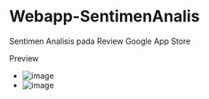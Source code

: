 # Webapp-SentimenAnalis
Sentimen Analisis pada Review Google App Store

Preview
- ![image](https://github.com/itsnatt/Webapp-SentimenAnalis/assets/98171083/0535cc04-8b68-44be-80c0-1cbbe5529b20)
- ![image](https://github.com/itsnatt/Webapp-SentimenAnalis/assets/98171083/f4faf366-7ce4-45f9-a91a-5774a869a470)

